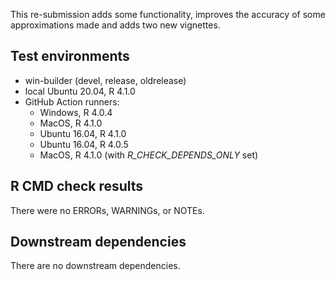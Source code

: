 This re-submission adds some functionality, improves the accuracy
of some approximations made and adds two new vignettes.

## Test environments
- win-builder (devel, release, oldrelease)
- local Ubuntu 20.04, R 4.1.0
- GitHub Action runners:
  - Windows, R 4.0.4
  - MacOS, R 4.1.0
  - Ubuntu 16.04, R 4.1.0
  - Ubuntu 16.04, R 4.0.5
  - MacOS, R 4.1.0 (with _R_CHECK_DEPENDS_ONLY_ set)

## R CMD check results
There were no ERRORs, WARNINGs, or NOTEs.

## Downstream dependencies
There are no downstream dependencies.
